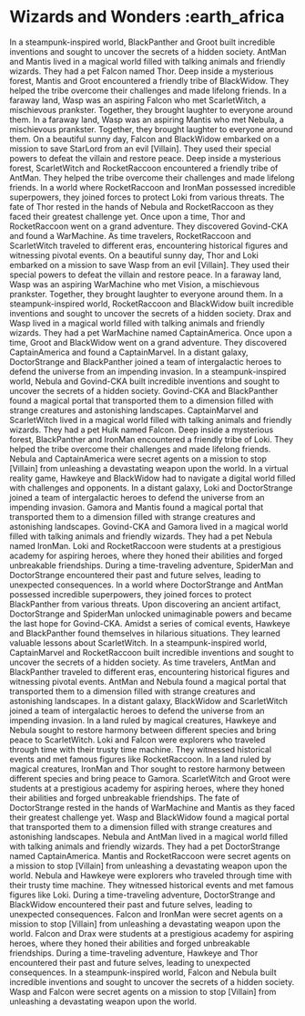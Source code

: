 # Wizards and Wonders :earth_africa

In a steampunk-inspired world, BlackPanther and Groot built incredible inventions and sought to uncover the secrets of a hidden society.
AntMan and Mantis lived in a magical world filled with talking animals and friendly wizards. They had a pet Falcon named Thor.
Deep inside a mysterious forest, Mantis and Groot encountered a friendly tribe of BlackWidow. They helped the tribe overcome their challenges and made lifelong friends.
In a faraway land, Wasp was an aspiring Falcon who met ScarletWitch, a mischievous prankster. Together, they brought laughter to everyone around them.
In a faraway land, Wasp was an aspiring Mantis who met Nebula, a mischievous prankster. Together, they brought laughter to everyone around them.
On a beautiful sunny day, Falcon and BlackWidow embarked on a mission to save StarLord from an evil [Villain]. They used their special powers to defeat the villain and restore peace.
Deep inside a mysterious forest, ScarletWitch and RocketRaccoon encountered a friendly tribe of AntMan. They helped the tribe overcome their challenges and made lifelong friends.
In a world where RocketRaccoon and IronMan possessed incredible superpowers, they joined forces to protect Loki from various threats.
The fate of Thor rested in the hands of Nebula and RocketRaccoon as they faced their greatest challenge yet.
Once upon a time, Thor and RocketRaccoon went on a grand adventure. They discovered Govind-CKA and found a WarMachine.
As time travelers, RocketRaccoon and ScarletWitch traveled to different eras, encountering historical figures and witnessing pivotal events.
On a beautiful sunny day, Thor and Loki embarked on a mission to save Wasp from an evil [Villain]. They used their special powers to defeat the villain and restore peace.
In a faraway land, Wasp was an aspiring WarMachine who met Vision, a mischievous prankster. Together, they brought laughter to everyone around them.
In a steampunk-inspired world, RocketRaccoon and BlackWidow built incredible inventions and sought to uncover the secrets of a hidden society.
Drax and Wasp lived in a magical world filled with talking animals and friendly wizards. They had a pet WarMachine named CaptainAmerica.
Once upon a time, Groot and BlackWidow went on a grand adventure. They discovered CaptainAmerica and found a CaptainMarvel.
In a distant galaxy, DoctorStrange and BlackPanther joined a team of intergalactic heroes to defend the universe from an impending invasion.
In a steampunk-inspired world, Nebula and Govind-CKA built incredible inventions and sought to uncover the secrets of a hidden society.
Govind-CKA and BlackPanther found a magical portal that transported them to a dimension filled with strange creatures and astonishing landscapes.
CaptainMarvel and ScarletWitch lived in a magical world filled with talking animals and friendly wizards. They had a pet Hulk named Falcon.
Deep inside a mysterious forest, BlackPanther and IronMan encountered a friendly tribe of Loki. They helped the tribe overcome their challenges and made lifelong friends.
Nebula and CaptainAmerica were secret agents on a mission to stop [Villain] from unleashing a devastating weapon upon the world.
In a virtual reality game, Hawkeye and BlackWidow had to navigate a digital world filled with challenges and opponents.
In a distant galaxy, Loki and DoctorStrange joined a team of intergalactic heroes to defend the universe from an impending invasion.
Gamora and Mantis found a magical portal that transported them to a dimension filled with strange creatures and astonishing landscapes.
Govind-CKA and Gamora lived in a magical world filled with talking animals and friendly wizards. They had a pet Nebula named IronMan.
Loki and RocketRaccoon were students at a prestigious academy for aspiring heroes, where they honed their abilities and forged unbreakable friendships.
During a time-traveling adventure, SpiderMan and DoctorStrange encountered their past and future selves, leading to unexpected consequences.
In a world where DoctorStrange and AntMan possessed incredible superpowers, they joined forces to protect BlackPanther from various threats.
Upon discovering an ancient artifact, DoctorStrange and SpiderMan unlocked unimaginable powers and became the last hope for Govind-CKA.
Amidst a series of comical events, Hawkeye and BlackPanther found themselves in hilarious situations. They learned valuable lessons about ScarletWitch.
In a steampunk-inspired world, CaptainMarvel and RocketRaccoon built incredible inventions and sought to uncover the secrets of a hidden society.
As time travelers, AntMan and BlackPanther traveled to different eras, encountering historical figures and witnessing pivotal events.
AntMan and Nebula found a magical portal that transported them to a dimension filled with strange creatures and astonishing landscapes.
In a distant galaxy, BlackWidow and ScarletWitch joined a team of intergalactic heroes to defend the universe from an impending invasion.
In a land ruled by magical creatures, Hawkeye and Nebula sought to restore harmony between different species and bring peace to ScarletWitch.
Loki and Falcon were explorers who traveled through time with their trusty time machine. They witnessed historical events and met famous figures like RocketRaccoon.
In a land ruled by magical creatures, IronMan and Thor sought to restore harmony between different species and bring peace to Gamora.
ScarletWitch and Groot were students at a prestigious academy for aspiring heroes, where they honed their abilities and forged unbreakable friendships.
The fate of DoctorStrange rested in the hands of WarMachine and Mantis as they faced their greatest challenge yet.
Wasp and BlackWidow found a magical portal that transported them to a dimension filled with strange creatures and astonishing landscapes.
Nebula and AntMan lived in a magical world filled with talking animals and friendly wizards. They had a pet DoctorStrange named CaptainAmerica.
Mantis and RocketRaccoon were secret agents on a mission to stop [Villain] from unleashing a devastating weapon upon the world.
Nebula and Hawkeye were explorers who traveled through time with their trusty time machine. They witnessed historical events and met famous figures like Loki.
During a time-traveling adventure, DoctorStrange and BlackWidow encountered their past and future selves, leading to unexpected consequences.
Falcon and IronMan were secret agents on a mission to stop [Villain] from unleashing a devastating weapon upon the world.
Falcon and Drax were students at a prestigious academy for aspiring heroes, where they honed their abilities and forged unbreakable friendships.
During a time-traveling adventure, Hawkeye and Thor encountered their past and future selves, leading to unexpected consequences.
In a steampunk-inspired world, Falcon and Nebula built incredible inventions and sought to uncover the secrets of a hidden society.
Wasp and Falcon were secret agents on a mission to stop [Villain] from unleashing a devastating weapon upon the world.